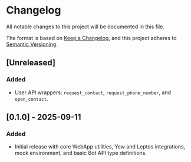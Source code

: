 # Changelog

All notable changes to this project will be documented in this file.

The format is based on [Keep a Changelog](https://keepachangelog.com/en/1.0.0/),
and this project adheres to [Semantic Versioning](https://semver.org/spec/v2.0.0.html).

## [Unreleased]

### Added
- User API wrappers: `request_contact`, `request_phone_number`, and `open_contact`.

## [0.1.0] - 2025-09-11
### Added
- Initial release with core WebApp utilities, Yew and Leptos integrations,
  mock environment, and basic Bot API type definitions.
